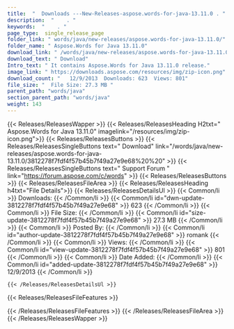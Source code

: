 ```yaml
---
title:  "  Downloads ---New-Releases-aspose.words-for-java-13.11.0 . " 
description:  "    . " 
keywords:  "    . " 
page_type:  single_release_page
folder_link: " words/java/new-releases/aspose.words-for-java-13.11.0/"
folder_name: " Aspose.Words for Java 13.11.0"
download_link: " /words/java/new-releases/aspose.words-for-java-13.11.0/3812278f7fdf4f57b45b7f49a27e9e68"
download_text: " Download"
Intro_text: " It contains Aspose.Words for Java 13.11.0 release."
image_link: " https://downloads.aspose.com/resources/img/zip-icon.png"
download_count: "   12/9/2013  Downloads: 623  Views: 801"
file_size: "  File Size: 27.3 MB "
parent_path: "words/java"
section_parent_path: "words/java"
weight: 143 
---
```


{{< Releases/ReleasesWapper >}}
  {{< Releases/ReleasesHeading H2txt=" Aspose.Words for Java 13.11.0" imagelink="/resources/img/zip-icon.png">}}
  {{< Releases/ReleasesButtons >}}
    {{< Releases/ReleasesSingleButtons text=" Download" link="/words/java/new-releases/aspose.words-for-java-13.11.0/3812278f7fdf4f57b45b7f49a27e9e68%20%20" >}}
    {{< Releases/ReleasesSingleButtons text=" Support Forum " link="https://forum.aspose.com/c/words" >}}
  {{< Releases/ReleasesButtons >}}
  {{< Releases/ReleasesFileArea >}}
    {{< Releases/ReleasesHeading h4txt="File Details">}}
    {{< Releases/ReleasesDetailsUl >}}
            {{< Common/li  >}} Downloads: {{< /Common/li >}} 
      {{< Common/li id="dwn-update-3812278f7fdf4f57b45b7f49a27e9e68" >}} 623 {{< /Common/li >}} 
      {{< Common/li  >}} File Size: {{< /Common/li >}} 
      {{< Common/li id="size-update-3812278f7fdf4f57b45b7f49a27e9e68" >}} 27.3 MB {{< /Common/li >}} 
      {{< Common/li  >}} Posted By: {{< /Common/li >}} 
      {{< Common/li id="author-update-3812278f7fdf4f57b45b7f49a27e9e68" >}} romank {{< /Common/li >}} 
      {{< Common/li  >}} Views: {{< /Common/li >}} 
      {{< Common/li id="view-update-3812278f7fdf4f57b45b7f49a27e9e68" >}} 801 {{< /Common/li >}} 
      {{< Common/li  >}} Date Added: {{< /Common/li >}} 
      {{< Common/li id="added-update-3812278f7fdf4f57b45b7f49a27e9e68" >}} 12/9/2013 {{< /Common/li >}} 

    {{< /Releases/ReleasesDetailsUl >}}

  {{< Releases/ReleasesFileFeatures >}}
      
  {{< /Releases/ReleasesFileFeatures >}}
 {{< /Releases/ReleasesFileArea >}}
{{< /Releases/ReleasesWapper >}}



